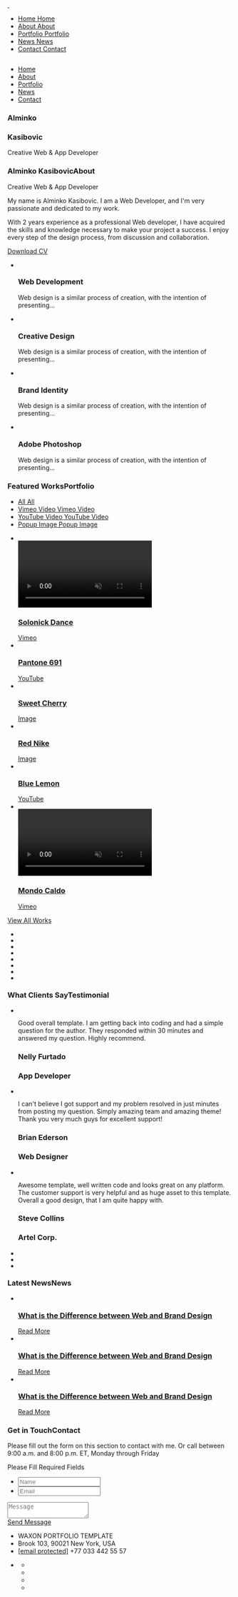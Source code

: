 <head>
<meta http-equiv="Content-Type" content="text/html; charset=utf-8" />
<meta name="vimeo" content="Name of your web site">
<meta name="author" content="Marketify">
<meta name="viewport" content="width=device-width, initial-scale=1, maximum-scale=1">
<title>Alminko | Home</title>

<link href="https://fonts.googleapis.com/css2?family=Mulish:ital,wght@0,200;0,300;0,400;0,500;0,600;0,700;0,800;0,900;1,200;1,300;1,400;1,500;1,600;1,700;1,800;1,900&family=Poppins:ital,wght@0,300;0,400;0,500;0,600;0,700;0,800;0,900;1,300;1,400;1,500;1,600;1,700;1,800;1,900&display=swap" rel="stylesheet">
<link href="https://fonts.googleapis.com/css2?family=Montserrat:ital,wght@0,300;0,500;0,600;0,700;0,800;0,900;1,300;1,400;1,500;1,600;1,700;1,800&display=swap" rel="stylesheet">
<link rel="stylesheet" type="text/css" href="css/plugins.css" />
<link rel="stylesheet" type="text/css" href="css/mycolors.css" />
<link rel="stylesheet" type="text/css" href="css/darkMode.css" />
<link rel="stylesheet" type="text/css" href="css/mycss.css" />
<!--[if lt IE 9]> <script type="text/javascript" src="js/modernizr.custom.js"></script> <![endif]-->

</head>
<body> 

<div class="waxon_tm_preloader">
</div>
</div>


<div class="waxon_tm_all_wrap" data-magic-cursor="" data-color="">

<div class="waxon_tm_topbar">
<div class="container">
<div class="topbar_inner">
<div class="logo">
<a href="#">
<img class="light" src="img/logo/logo.png" alt="" />
<img class="dark" src="img/logo/dark.png" alt="" />
</a>
</div>
<div class="menu">
<div class="links">
<ul class="anchor_nav">
<li class="current">
<a href="#home">
<span class="first">Home</span>
<span class="second">Home</span>
</a>
</li>
<li>
<a href="#about">
<span class="first">About</span>
<span class="second">About</span>
</a>
</li>
<li>
<a href="#portfolio">
<span class="first">Portfolio</span>
<span class="second">Portfolio</span>
</a>
</li>
<li>
<a href="#news">
<span class="first">News</span>
<span class="second">News</span>
</a>
</li>
<li>
<a href="#contact">
<span class="first">Contact</span>
<span class="second">Contact</span>
</a>
</li>
</ul>
</div>
</div>
</div>
</div>
</div>


<div class="waxon_tm_mobile_menu">
<div class="topbar_inner">
<div class="container bigger">
<div class="topbar_in">
<div class="logo">
<a href="#"><img src="img/logo/dark.png" alt="" /></a>
</div>
<div class="my_trigger">
<div class="hamburger hamburger--collapse-r">
<div class="hamburger-box">
<div class="hamburger-inner"></div>
</div>
</div>
</div>
</div>
</div>
</div>
<div class="dropdown">
<div class="container">
<div class="dropdown_inner">
<ul class="anchor_nav">
<li><a href="#home">Home</a></li>
<li><a href="#about">About</a></li>
<li><a href="#portfolio">Portfolio</a></li>
<li><a href="#news">News</a></li>
<li><a href="#contact">Contact</a></li>
</ul>
</div>
</div>
</div>
</div>


<div class="waxon_tm_hero" id="home">
<div class="background">
<div class="leftpart">
</div>
<div class="rightpart">
<div class="inner">
<div class="image" data-img-url="img/slider/2.jpg"></div>
<div class="myOverlay"></div>
</div>
</div>
</div>
<div class="content">
<div class="container">
<div class="content_inner">
<div class="name">
<h3 class="stroke">Alminko</h3>
<h3>Kasibovic</h3>
<span>Creative Web &amp; App Developer</span>
</div>
</div>
<div class="waxon_tm_down" data-skin="dark" data-position="">  
<div class="line_wrapper">
<div class="line"></div>
</div>
</div>
</div>
</div>
</div>


<div class="waxon_tm_about" id="about">
<div class="container">
<div class="about_inner">
<div class="left">
<img class="thumbnail" src="img/about/2.jpg" alt="" /> 
</div>
<div class="right">
<div class="name">
<h3>Alminko Kasibovic<span class="bg">About</span></h3>
<span>Creative Web &amp; App Developer</span>
</div>
<div class="text">
<p>My name is Alminko Kasibovic. I am a Web Developer, and I'm very passionate and dedicated to my work.</p>
<p>With 2 years experience as a professional Web developer, I have acquired the skills and knowledge necessary to make your project a success. I enjoy every step of the design process, from discussion and collaboration.</p>
</div>
 <div class="waxon_tm_button" data-position="left"> 
<a href="img/resume/resume.jpg" download>
<span>Download CV</span>
</a>
</div>
</div>
</div>
</div>
</div>


<div class="waxon_tm_service">
<div class="container">
<div class="service_inner">
<ul class="owl-carousel">
<li class="item">
<div class="list_inner">
<img class="svg" src="img/svg/code.svg" alt="" />
<div class="details">
<h3>Web Development</h3>
<p>Web design is a similar process of creation, with the intention of presenting...</p>
</div>
</div>
</li>
<li class="item">
<div class="list_inner">
<img class="svg" src="img/svg/creativity.svg" alt="" />
<div class="details">
<h3>Creative Design</h3>
<p>Web design is a similar process of creation, with the intention of presenting...</p>
</div>
</div>
</li>
<li class="item">
<div class="list_inner">
<img class="svg" src="img/svg/telegram.svg" alt="" />
<div class="details">
<h3>Brand Identity</h3>
<p>Web design is a similar process of creation, with the intention of presenting...</p>
</div>
</div>
</li>
<li class="item">
<div class="list_inner">
<img class="svg" src="img/svg/photoshop.svg" alt="" />
<div class="details">
<h3>Adobe Photoshop</h3>
<p>Web design is a similar process of creation, with the intention of presenting...</p>
</div>
</div>
</li>
</ul>
</div>
</div>
</div>


<div class="waxon_tm_portoflio" id="portfolio">
<div class="container">
<div class="waxon_tm_main_title">
<div class="title">
<h3>Featured Works<span class="bg">Portfolio</span></h3>
</div>
<div class="portfolio_filter">
<ul>
<li>
<a href="#" class="current" data-filter="*">
<span class="first">All</span>
<span class="second">All</span>
</a>
</li>
<li>
<a href="#" data-filter=".vimeo">
<span class="first">Vimeo Video</span>
 <span class="second">Vimeo Video</span>
</a>
</li>
<li>
<a href="#" data-filter=".youtubevideo">
<span class="first">YouTube Video</span>
<span class="second">YouTube Video</span>
</a>
</li>
<li>
<a href="#" data-filter=".popupimage">
<span class="first">Popup Image</span>
<span class="second">Popup Image</span>
</a>
</li>
</ul>
<div class="wrapper">
<a href="#"><span class="trigger"></span></a>
</div>
</div>
</div>
<div class="portfolio_inner">
<ul class="gallery_zoom">
<li class="vimeo">
<div class="list_inner">
<div class="image">
<img src="img/portfolio/1-1.jpg" alt="" />
<div class="video-wrapper">
<video loop muted autoplay>
<source src="https://player.vimeo.com/external/390322013.sd.mp4?s=15c5b725ee36b37364ff25c1a709ad4855bc3213&profile_id=165&oauth2_token_id=57447761" type="video/mp4">
</video>
</div>
<a class="full_link" href="portfolio-single.html"></a>
</div>
<div class="title">
<h3><a href="#">Solonick Dance</a></h3>
<span><a href="#">Vimeo</a></span>
</div>
</div>
</li>
<li class="youtubevideo">
<div class="list_inner">
<div class="image">
<img src="img/portfolio/1-1.jpg" alt="" />
<div class="main" data-img-url="img/portfolio/7.jpg"></div>
<div class="overlay">
<img class="myimage" src="img/youtube.png" alt="" />
</div>
<a class="full_link popup-youtube" href="https://www.youtube.com/watch?v=5laTTnrf9Tc&ab_channel=JonnySuttonFoto"></a>
</div>
<div class="title">
<h3><a href="#">Pantone 691</a></h3>
<span><a href="#">YouTube</a></span>
</div>
</div>
</li>
<li class="popupimage">
<div class="list_inner">
<div class="image">
<img src="img/portfolio/1-1.jpg" alt="" />
<div class="main" data-img-url="img/portfolio/4.jpg"></div>
<a class="full_link zoom" href="img/portfolio/4.jpg"></a>
</div>
<div class="title">
<h3><a href="#">Sweet Cherry</a></h3>
<span><a href="#">Image</a></span>
</div>
</div>
</li>
<li class="popupimage">
<div class="list_inner">
<div class="image">
<img src="img/portfolio/1-1.jpg" alt="" />
<div class="main" data-img-url="img/portfolio/5.jpg"></div>
<a class="full_link zoom" href="img/portfolio/5.jpg"></a>
</div>
<div class="title">
<h3><a href="#">Red Nike</a></h3>
<span><a href="#">Image</a></span>
</div>
</div>
</li>
<li class="youtubevideo">
<div class="list_inner">
<div class="image">
<img src="img/portfolio/1-1.jpg" alt="" />
<div class="main" data-img-url="img/portfolio/8.jpg"></div>
<div class="overlay">
<img class="myimage" src="img/youtube.png" alt="" />
</div>
<a class="full_link popup-youtube" href="https://www.youtube.com/watch?v=5laTTnrf9Tc&ab_channel=JonnySuttonFoto"></a>
</div>
<div class="title">
<h3><a href="#">Blue Lemon</a></h3>
<span><a href="#">YouTube</a></span>
</div>
</div>
</li>
<li class="vimeo">
<div class="list_inner">
<div class="image">
<img src="img/portfolio/1-1.jpg" alt="" />
<div class="video-wrapper">
<video loop muted autoplay>
<source src="https://player.vimeo.com/video/309443658.sd.mp4?s=db3498515d124d308840893802ee139df82aba3a&amp;profile_id=165&amp;oauth2_token_id=57447761" type="video/mp4">
</video>
</div>
<a class="full_link" href="portfolio-single.html"></a>
</div>
<div class="title">
<h3><a href="#">Mondo Caldo</a></h3>
<span><a href="#">Vimeo</a></span>
</div>
</div>
</li>
</ul>
</div>
</div>
<div class="waxon_tm_button" data-position="center">
<a href="portfolio.html">
<span>View All Works</span>
</a>
</div>
</div>


<div class="waxon_tm_partners">
<div class="container">
<div class="partners_inner">
<ul>
<li>
<div class="list_inner">
<img class="wow fadeInDown" data-wow-duration="0.8s" src="img/partners/1.png" alt="" />
<a class="full_link" a href="#"></a>
</div>
</li>
<li>
<div class="list_inner">
<img class="wow fadeInDown" data-wow-duration="0.8s" data-wow-delay="0.2s" src="img/partners/2.png" alt="" />
<a class="full_link" a href="#"></a>
</div>
</li>
<li>
<div class="list_inner">
<img class="wow fadeInDown" data-wow-duration="0.8s" data-wow-delay="0.4s" src="img/partners/3.png" alt="" />
<a class="full_link" a href="#"></a>
</div>
</li>
<li>
<div class="list_inner">
<img class="wow fadeInDown" data-wow-duration="0.8s" data-wow-delay="0.6s" src="img/partners/4.png" alt="" />
<a class="full_link" a href="#"></a>
</div>
</li>
<li>
<div class="list_inner">
<img class="wow fadeInDown" data-wow-duration="0.8s" src="img/partners/5.png" alt="" />
<a class="full_link" a href="#"></a>
</div>
</li>
<li>
<div class="list_inner">
<img class="wow fadeInDown" data-wow-duration="0.8s" data-wow-delay="0.2s" src="img/partners/1.png" alt="" />
<a class="full_link" a href="#"></a>
</div>
</li>
<li>
<div class="list_inner">
<img class="wow fadeInDown" data-wow-duration="0.8s" data-wow-delay="0.4s" src="img/partners/2.png" alt="" />
<a class="full_link" a href="#"></a>
</div>
</li>
<li>
<div class="list_inner">
<img class="wow fadeInDown" data-wow-duration="0.8s" data-wow-delay="0.6s" src="img/partners/3.png" alt="" />
<a class="full_link" a href="#"></a>
</div>
</li>
</ul>
</div>
</div>
</div>


<div class="waxon_tm_testimonials">
<div class="container">
<div class="waxon_tm_main_title">
<div class="title">
<h3>What Clients Say<span class="bg">Testimonial</span></h3>
</div>
</div>
<div class="testi_inner">
<div class="left">
<div class="quote_list">
<ul>
<li class="active">
<img class="svg" src="img/svg/quote-1.svg" alt="" />
<p class="text">Good overall template. I am getting back into coding and had a simple question for the author. They responded within 30 minutes and answered my question. Highly recommend.</p>
<div class="details">
<div class="image">
<div class="main" data-img-url="img/about/1.jpg"></div>
</div>
<div class="short">
<h3 class="author"><span>Nelly Furtado</span></h3>
<h3 class="job"><span>App Developer</span></h3>
</div>
</div>
</li>
<li>
<img class="svg" src="img/svg/quote-1.svg" alt="" />
<p class="text">I can't believe I got support and my problem resolved in just minutes from posting my question. Simply amazing team and amazing theme! Thank you very much guys for excellent support! </p>
<div class="details">
<div class="image">
<div class="main" data-img-url="img/about/2.jpg"></div>
</div>
<div class="short">
<h3 class="author"><span>Brian Ederson</span></h3>
<h3 class="job"><span>Web Designer</span></h3>
</div>
</div>
</li>
<li>
<img class="svg" src="img/svg/quote-1.svg" alt="" />
<p class="text">Awesome template, well written code and looks great on any platform. The customer support is very helpful and as huge asset to this template. Overall a good design, that I am quite happy with.</p>
<div class="details">
<div class="image">
<div class="main" data-img-url="img/about/3.jpg"></div>
</div>
<div class="short">
<h3 class="author"><span>Steve Collins</span></h3>
<h3 class="job"><span>Artel Corp.</span></h3>
</div>
</div>
</li>
</ul>
</div>
</div>
<div class="right">
<div class="image_list">
<ul class="masonry">
<li class="active masonry_item">
<div class="image">
<img src="img/portfolio/3-4.jpg" alt="" />
<div class="main" data-img-url="img/about/1.jpg"></div>
</div>
</li>
<li class="masonry_item">
<div class="image">
<img src="img/portfolio/4-3.jpg" alt="" />
<div class="main" data-img-url="img/about/2.jpg"></div>
</div>
</li>
<li class="masonry_item">
<div class="image">
<img src="img/portfolio/1-1.jpg" alt="" />
<div class="main" data-img-url="img/about/3.jpg"></div>
</div>
</li>
</ul>
</div>
</div>
</div>
</div>
</div>


<div class="waxon_tm_news" id="news">
<div class="container">
<div class="waxon_tm_main_title">
<div class="title">
<h3>Latest News<span class="bg">News</span></h3>
</div>
</div>
<div class="news_inner">
<ul>
<li class="wow fadeInDown" data-wow-duration="0.8s">
<div class="list_inner">
<div class="image">
<img src="img/portfolio/4-3.jpg" alt="" />
<div class="main" data-img-url="img/news/1.jpg"></div>
<a class="full_link" a href="news-single.html"></a>
</div>
<div class="details">
<h3 class="title"><a href="news-single.html">What is the Difference between Web and Brand Design</a></h3>
<div class="waxon_tm_read_more">
<a href="news-single.html">Read More</a>
</div>
</div>
</div>
</li>
<li class="wow fadeInDown" data-wow-duration="0.8s" data-wow-delay="0.2s">
<div class="list_inner">
<div class="image">
<img src="img/portfolio/4-3.jpg" alt="" />
<div class="main" data-img-url="img/news/2.jpg"></div>
<a class="full_link" a href="news-single.html"></a>
</div>
<div class="details">
<h3 class="title"><a href="news-single.html">What is the Difference between Web and Brand Design</a></h3>
<div class="waxon_tm_read_more">
<a href="news-single.html">Read More</a>
</div>
</div>
</div>
</li>
<li class="wow fadeInDown" data-wow-duration="0.8s" data-wow-delay="0.4s">
<div class="list_inner">
<div class="image">
<img src="img/portfolio/4-3.jpg" alt="" />
<div class="main" data-img-url="img/news/3.jpg"></div>
<a class="full_link" a href="news-single.html"></a>
</div>
<div class="details">
<h3 class="title"><a href="news-single.html">What is the Difference between Web and Brand Design</a></h3>
<div class="waxon_tm_read_more">
<a href="news-single.html">Read More</a>
</div>
</div>
</div>
</li>
</ul>
</div>
</div>
</div>


<div class="waxon_tm_contact" id="contact">
<div class="bg_image"></div>
<div class="container">
<div class="contact_inner">
<div class="waxon_tm_main_title">
<div class="title">
<h3>Get in Touch<span class="bg">Contact</span></h3>
</div>
</div>
<div class="desc">
<p>Please fill out the form on this section to contact with me. Or call between 9:00 a.m. and 8:00 p.m. ET, Monday through Friday</p>
</div>
<div class="wrapper">
<div class="left wow fadeInLeft" data-wow-duration="0.8s">
<div class="fields">
<form action="/" method="post" class="contact_form" id="contact_form">
<div class="returnmessage" data-success="Your message has been received, We will contact you soon."></div>
<div class="empty_notice"><span>Please Fill Required Fields</span></div>
<div class="first">
<ul>
<li>
<input id="name" type="text" placeholder="Name">
</li>
<li>
<input id="email" type="text" placeholder="Email">
</li>
</ul>
</div>
<div class="last">
<textarea id="message" placeholder="Message"></textarea>
</div>
<div class="waxon_tm_button" data-position="left">
<a id="send_message" href="#">
<span>Send Message</span>
</a>
</div>

</form>
</div>
</div>
<div class="right wow fadeInRight" data-wow-duration="0.8s">
<div class="map_wrap">
<div class="map" id="ieatmaps"></div>
</div>
</div>
</div>
</div>
</div>
</div>


<div class="waxon_tm_copyright">
<div class="container">
<div class="copyright_inner">
<ul>
<li class="wow fadeInDown" data-wow-duration="0.8s">
<span>WAXON</span>
<span>PORTFOLIO TEMPLATE</span>
</li>
<li class="wow fadeInDown" data-wow-duration="0.8s" data-wow-delay="0.2s">
<span>Brook 103,</span>
<span>90021 New York, USA</span>
</li>
<li class="wow fadeInDown" data-wow-duration="0.8s" data-wow-delay="0.4s">
<span><a href="#"><span class="__cf_email__" data-cfemail="a3cbcae3d4c2dbcccd8dc0ccce">[email&#160;protected]</span></a></span>
<span>+77 033 442 55 57</span>
</li>
<li class="wow fadeInDown" data-wow-duration="0.8s" data-wow-delay="0.6s">
<div class="social">
<ul>
<li>
<a href="#">
<span class="first"><i class="xcon-facebook"></i></span>
<span class="second"><i class="xcon-facebook"></i></span>
</a>
</li>
<li>
<a href="#">
<span class="first"><i class="xcon-twitter"></i></span>
<span class="second"><i class="xcon-twitter"></i></span>
</a>
</li>
<li>
<a href="#">
<span class="first"><i class="xcon-linkedin"></i></span>
<span class="second"><i class="xcon-linkedin"></i></span>
</a>
</li><li>
<a href="#">
<span class="first"><i class="xcon-behance"></i></span>
<span class="second"><i class="xcon-behance"></i></span>
</a>
</li>
</ul>
</div>
</li>
</ul>
</div>
</div>
</div>


<div class="mouse-cursor cursor-outer"></div>
<div class="mouse-cursor cursor-inner"></div>

</div>


<script data-cfasync="false" src="js/email-decode.min.js"></script><script src="js/jquery.js"></script>
<!--[if lt IE 10]> <script type="text/javascript" src="js/ie8.js"></script> <![endif]-->
<script src="js/plugins.js"></script>
<script async defer src="https://maps.googleapis.com/maps/api/js?key=AIzaSyA5bpEs3xlB8vhxNFErwoo3MXR64uavf6Y&callback=initMap">
        </script>
<script src="js/customcode.js"></script>

</body>
</html>
